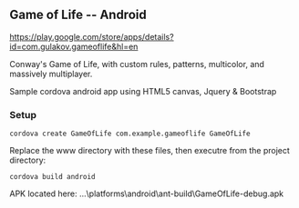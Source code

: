 ## Game of Life -- Android

https://play.google.com/store/apps/details?id=com.gulakov.gameoflife&hl=en

Conway's Game of Life, with custom rules, patterns, multicolor, and massively multiplayer.

Sample cordova android app using HTML5 canvas, Jquery & Bootstrap

### Setup

```cordova create GameOfLife com.example.gameoflife GameOfLife```

Replace the www directory with these files, then executre from the project directory:

```cordova build android```


APK located here: ...\platforms\android\ant-build\GameOfLife-debug.apk


